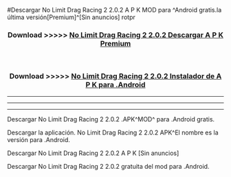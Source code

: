 #Descargar No Limit Drag Racing 2 2.0.2  A P K MOD para ^Android gratis.la última versión[Premium]^[Sin anuncios] rotpr



<div align="center">
<h3>Download >>>>> <a href="https://es-web.web.app/?es= No Limit Drag Racing 2 2.0.2 ">No Limit Drag Racing 2 2.0.2  Descargar A P K Premium</a></h3><br>

<h3>Download >>>>> <a href="https://es-web.web.app/?es= No Limit Drag Racing 2 2.0.2 ">No Limit Drag Racing 2 2.0.2  Instalador de A P K para .Android</a></h3>
</div>


----------------------------------------------------------

----------------------------------------------------------

----------------------------------------------------------

Descargar No Limit Drag Racing 2 2.0.2  .APK^MOD^ para .Android gratis.

Descargar la aplicación. No Limit Drag Racing 2 2.0.2  APK^El nombre es la versión para .Android.

Descargar No Limit Drag Racing 2 2.0.2  A P K [Sin anuncios]

Descargar No Limit Drag Racing 2 2.0.2  gratuita del mod para .Android.